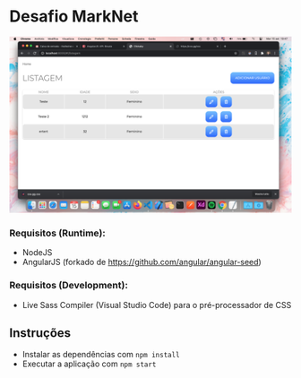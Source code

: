 # Desafio MarkNet

![alt text](readme-assets/screenshot.png "Desafio MarkNet")

### Requisitos (Runtime):

- NodeJS
- AngularJS (forkado de https://github.com/angular/angular-seed)


### Requisitos (Development):

- Live Sass Compiler (Visual Studio Code) para o pré-processador de CSS

## Instruções

- Instalar as dependências com `npm install`
- Executar a aplicação com `npm start`
